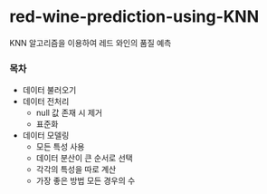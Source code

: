 # red-wine-prediction-using-KNN
KNN 알고리즘을 이용하여 레드 와인의 품질 예측  
### 목차
- 데이터 불러오기  
- 데이터 전처리
    - null 값 존재 시 제거
    - 표준화
- 데이터 모델링
    - 모든 특성 사용
    - 데이터 분산이 큰 순서로 선택
    - 각각의 특성을 따로 계산
    - 가장 좋은 방법 모든 경우의 수
   
